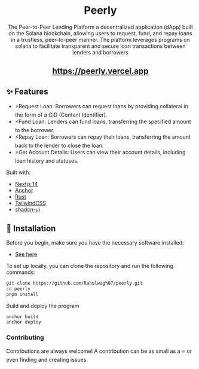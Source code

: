 <div align="center">
    <h1>Peerly</h1>
    <p> The Peer-to-Peer Lending Platform a decentralized application (dApp) built on the Solana blockchain, allowing users to request, fund, and repay loans in a trustless, peer-to-peer manner. The platform leverages programs on solana to facilitate transparent and secure loan transactions between lenders and borrowers</p>
    <h2>
        <a href="https://peerly.vercel.app">https://peerly.vercel.app</a>
    </h2>

</div>
 
## ✨ Features

- ⚡️Request Loan: Borrowers can request loans by providing collateral in the form of a CID (Content Identifier).
- ⚡️Fund Loan: Lenders can fund loans, transferring the specified amount to the borrower.
- ⚡️Repay Loan: Borrowers can repay their loans, transferring the amount back to the lender to close the loan.
- ⚡️Get Account Details: Users can view their account details, including loan history and statuses.

Built with:

- [Nextjs 14](https://nextjs.org/)
- [Anchor](https://www.anchor-lang.com/)
- [Rust](https://www.rust-lang.org/)
- [TailwindCSS](https://tailwindcss.com)
- [shadcn-ui](https://ui.shadcn.com)
 
## 🚀 Installation

Before you begin, make sure you have the necessary software installed:
- [See here](https://www.anchor-lang.com/docs/installation)
 
To set up locally, you can clone the repository and run the following commands:

```bash
git clone https://github.com/Rahulwagh07/peerly.git
cd peerly
pnpm install
```
Build and deploy the program

```bash
anchor build
anchor deploy
```

### Contributing

Contributions are always welcome! A contribution can be as small as a ⭐ or even finding and creating issues.
